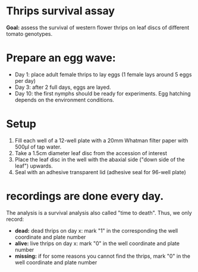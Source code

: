 # Thrips survival assay
__Goal:__ assess the survival of western flower thrips on leaf discs of different tomato genotypes.

# Prepare an egg wave:
*  Day 1: place adult female thrips to lay eggs (1 female lays around 5 eggs per day)
*  Day 3: after 2 full days, eggs are layed.
*  Day 10: the first nymphs should be ready for experiments. Egg hatching depends on the environment conditions.

# Setup
1.  Fill each well of a 12-well plate with a 20mm Whatman filter paper with 500µl of tap water.
2.  Take a 1.5cm diameter leaf disc from the accession of interest
3.  Place the leaf disc in the well with the abaxial side ("down side of the leaf") upwards. 
4.  Seal with an adhesive transparent lid (adhesive seal for 96-well plate)

# recordings are done every day.
The analysis is a survival analysis also called "time to death". Thus, we only record:
*  __dead:__ dead thrips on day x: mark "1" in the corresponding the well coordinate and plate number
*  __alive:__ live thrips on day x: mark "0" in the well coordinate and plate number
*  __missing:__ if for some reasons you cannot find the thrips, mark "0" in the well coordinate and plate number
